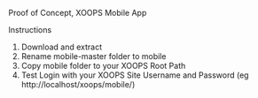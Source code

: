Proof of Concept, XOOPS Mobile App

Instructions
1. Download and extract 
2. Rename mobile-master folder to mobile
3. Copy mobile folder to your XOOPS Root Path
2. Test Login with your XOOPS Site Username and Password (eg http://localhost/xoops/mobile/)